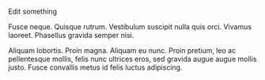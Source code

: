 Edit something

Fusce neque. Quisque rutrum. Vestibulum suscipit nulla quis orci. Vivamus laoreet. Phasellus gravida semper nisi.

Aliquam lobortis. Proin magna. Aliquam eu nunc. Proin pretium, leo ac pellentesque mollis, felis nunc ultrices eros, sed gravida augue augue mollis justo. Fusce convallis metus id felis luctus adipiscing.
